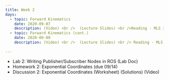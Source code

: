 ```yaml
---
title: Week 2
days:
  - topic: Forward Kinematics 
    date: 2020-09-07
    description: (Video) <br />  (Lecture Slides) <br />Reading - MLS 3.2
  - topic: Forward Kinematics (cont.)
    date: 2020-09-09
    description: (Video) <br />  (Lecture Slides) <br /> Reading - MLS 3.2
  
---
```


- Lab 2: Writing Publisher/Subscriber Nodes in ROS (Lab Doc)
- Homework 2: Exponential Coordinates (due 09/14)
- Discussion 2: Exponential Coordinates (Worksheet) (Solutions) (Video)

